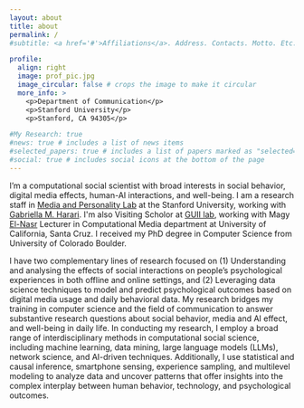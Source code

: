 ```yaml
---
layout: about
title: about
permalink: /
#subtitle: <a href='#'>Affiliations</a>. Address. Contacts. Motto. Etc.

profile:
  align: right
  image: prof_pic.jpg
  image_circular: false # crops the image to make it circular
  more_info: >
    <p>Department of Communication</p>
    <p>Stanford University</p>
    <p>Stanford, CA 94305</p>

#My Research: true
#news: true # includes a list of news items
#selected_papers: true # includes a list of papers marked as "selected={true}"
#social: true # includes social icons at the bottom of the page
---
```


I’m a computational social scientist with broad interests in social behavior, digital media effects, human-AI interactions, and well-being.
I am a research staff in [Media and Personality Lab](https://maplab.stanford.edu/) at the Stanford University, working with [Gabriella M. Harari](https://maplab.stanford.edu/people/gabriella-harari). I'm also Visiting Scholor at [GUII lab](https://guiilab.ucsc.edu/home), working with Magy [El-Nasr](https://magyel-nasr.net/) Lecturer in Computational Media department at University of California, Santa Cruz. 
I received my PhD degree in Computer Science from University of Colorado Boulder. 


I have two complementary lines of research focused on (1) Understanding and analysing the effects of social interactions on people’s psychological experiences in both offline and online settings, and (2) Leveraging data science techniques to model and predict psychological outcomes based on digital media usage and daily behavioral data. My research bridges my training in computer science and the field of communication to answer substantive research questions about social behavior, media and AI effect, and well-being in daily life. 
In conducting my research, I employ a broad range of interdisciplinary methods in computational social science, including machine learning, data mining, large language models (LLMs), network science, and AI-driven techniques. Additionally, I use statistical and causal inference, smartphone sensing, experience sampling, and multilevel modeling to analyze data and uncover patterns that offer insights into the complex interplay between human behavior, technology, and psychological outcomes.


